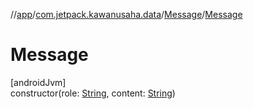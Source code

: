 //[app](../../../index.md)/[com.jetpack.kawanusaha.data](../index.md)/[Message](index.md)/[Message](-message.md)

# Message

[androidJvm]\
constructor(role: [String](https://kotlinlang.org/api/latest/jvm/stdlib/kotlin/-string/index.html), content: [String](https://kotlinlang.org/api/latest/jvm/stdlib/kotlin/-string/index.html))
